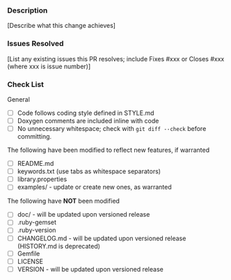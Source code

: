 <!----------------------------------------------------------------------------
Please make sure you've read and understood our contributing guidelines;
https://github.com/4-20ma/ModbusMaster/blob/master/CONTRIBUTING.md

Provide the following information for all issues. Replace [brackets] and placeholder text with your responses.
(QUESTIONS, BUG REPORTS, FEATURE REQUESTS).
-->
### Description
[Describe what this change achieves]

### Issues Resolved
[List any existing issues this PR resolves; include Fixes #xxx or Closes #xxx (where xxx is issue number)]

### Check List

General

- [ ] Code follows coding style defined in STYLE.md
- [ ] Doxygen comments are included inline with code
- [ ] No unnecessary whitespace; check with `git diff --check` before committing.

The following have been modified to reflect new features, if warranted

- [ ] README.md
- [ ] keywords.txt (use tabs as whitespace separators)
- [ ] library.properties
- [ ] examples/ - update or create new ones, as warranted

The following have **NOT** been modified

- [ ] doc/ - will be updated upon versioned release
- [ ] .ruby-gemset
- [ ] .ruby-version
- [ ] CHANGELOG.md - will be updated upon versioned release (HISTORY.md is deprecated)
- [ ] Gemfile
- [ ] LICENSE
- [ ] VERSION - will be updated upon versioned release
